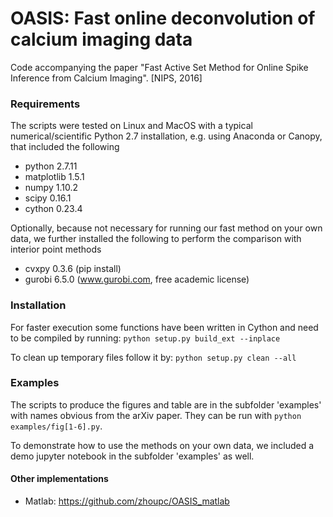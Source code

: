 # OASIS: Fast online deconvolution of calcium imaging data

Code accompanying the paper "Fast Active Set Method for Online Spike Inference from Calcium Imaging". [NIPS, 2016]

### Requirements
The scripts were tested on Linux and MacOS with a typical numerical/scientific Python 2.7 installation, e.g. using Anaconda or Canopy, that included the following

- python 2.7.11
- matplotlib 1.5.1
- numpy 1.10.2
- scipy 0.16.1
- cython 0.23.4

Optionally, because not necessary for running our fast method on your own data, we further installed the following to perform the comparison with interior point methods

- cvxpy 0.3.6  (pip install)
- gurobi 6.5.0 (www.gurobi.com, free academic license)

### Installation
For faster execution some functions have been written in Cython and need to be compiled by running:
`python setup.py build_ext --inplace`

To clean up temporary files follow it by:
`python setup.py clean --all`

### Examples
The scripts to produce the figures and table are in the subfolder 'examples' with names obvious from the arXiv paper. 
They can be run with `python examples/fig[1-6].py`. 

To demonstrate how to use the methods on your own data, we included a demo jupyter notebook in the subfolder 'examples' as well.

#### Other implementations
* Matlab: https://github.com/zhoupc/OASIS_matlab
